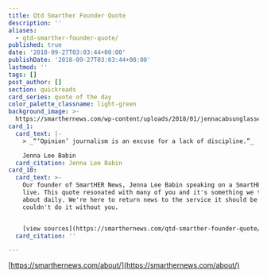 ```yaml
---
title: Qtd Smarther Founder Quote
description: ''
aliases:
  - qtd-smarther-founder-quote/
published: true
date: '2018-09-27T03:03:44+00:00'
publishDate: '2018-09-27T03:03:44+00:00'
lastmod: ''
tags: []
post_author: []
section: quickreads
card_series: quote of the day
color_palette_classname: light-green
background_image: >-
  https://smarthernews.com/wp-content/uploads/2018/01/jennacabsunglasses-360x360.jpg
card_1:
  card_text: |-
    > _“‘Opinion’ journalism is an excuse for a lack of discipline.”_

    Jenna Lee Babin
  card_citation: Jenna Lee Babin
card_10:
  card_text: >-
    Our founder of SmartHER News, Jenna Lee Babin speaking on a SmartHER News
    live. This quote resonated with many of you and it's something we think
    about daily. We're here to return news to the service it should be and we
    couldn't do it without you.


    [view sources](https://smarthernews.com/qtd-smarther-founder-quote/)
  card_citation: ''

---
```

[https://smarthernews.com/about/](https://smarthernews.com/about/)